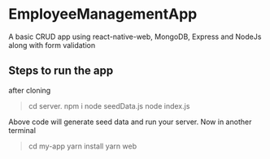 # EmployeeManagementApp
A basic CRUD app using react-native-web, MongoDB, Express and NodeJs along with form validation

## Steps to run the app
after cloning
> cd server.
> npm i
> node seedData.js 
> node index.js

Above code will generate seed data and run your server.
Now in another terminal
> cd my-app
> yarn install
> yarn web
